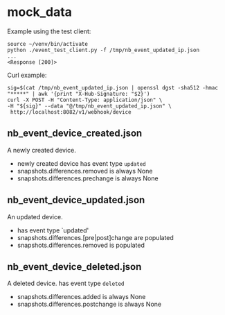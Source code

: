 # mock_data

Example using the test client: 
```shell
source ~/venv/bin/activate
python ./event_test_client.py -f /tmp/nb_event_updated_ip.json
...
<Response [200]>
```

Curl example: 
```shell
sig=$(cat /tmp/nb_event_updated_ip.json | openssl dgst -sha512 -hmac "*****" | awk '{print "X-Hub-Signature: "$2}')
curl -X POST -H "Content-Type: application/json" \
-H "${sig}" --data "@/tmp/nb_event_updated_ip.json" \
 http://localhost:8082/v1/webhook/device

```

## nb_event_device_created.json
A newly created device.  
* newly created device has event type `updated`
* snapshots.differences.removed is always None
* snapshots.differences.prechange is always None

## nb_event_device_updated.json
An updated device.
* has event type `updated'
* snapshots.differences.[pre|post]change are populated
* snapshots.differences.removed is populated

## nb_event_device_deleted.json
A deleted device.
has event type `deleted`
* snapshots.differences.added is always None
* snapshots.differences.postchange is always None